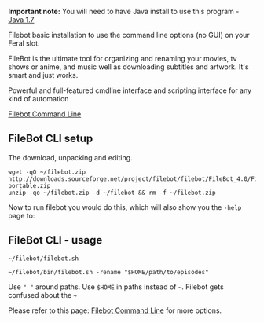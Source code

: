 
**Important note:** You will need to have Java install to use this program - [Java 1.7](https://www.feralhosting.com/faq/view?question=183)

Filebot basic installation to use the command line options (no GUI) on your Feral slot.

FileBot is the ultimate tool for organizing and renaming your movies, tv shows or anime, and music well as downloading subtitles and artwork. It's smart and just works.

Powerful and full-featured cmdline interface and scripting interface for any kind of automation

[Filebot Command Line](http://www.filebot.net/cli.html)

FileBot CLI setup
---

The download, unpacking and editing.

~~~
wget -qO ~/filebot.zip http://downloads.sourceforge.net/project/filebot/filebot/FileBot_4.0/FileBot_4.0-portable.zip
unzip -qo ~/filebot.zip -d ~/filebot && rm -f ~/filebot.zip
~~~

Now to run filebot you would do this, which will also show you the `-help` page to:

FileBot CLI - usage
---

~~~
~/filebot/filebot.sh
~~~

~~~
~/filebot/bin/filebot.sh -rename "$HOME/path/to/episodes"
~~~

Use `" "` around paths. Use `$HOME` in paths instead of `~`. Filebot gets confused about the `~`

Please refer to this page: [Filebot Command Line](http://www.filebot.net/cli.html) for more options.



